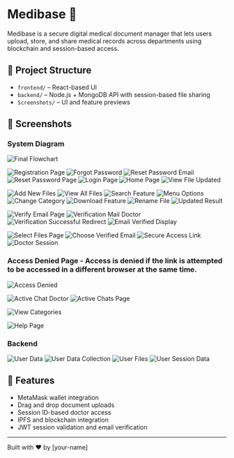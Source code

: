# Medibase 🏥

Medibase is a secure digital medical document manager that lets users upload, store, and share medical records across departments using blockchain and session-based access.

## 🔧 Project Structure

- `frontend/` – React-based UI
- `backend/` – Node.js + MongoDB API with session-based file sharing
- `Screenshots/` – UI and feature previews


## 📸 Screenshots

### System Diagram
![Final Flowchart](Screenshots/FinalFlowchart.png)

![Registration Page](Screenshots/RegistrationPage.png)
![Forgot Password](Screenshots/ForgotPassword.png)
![Reset Password Email](Screenshots/ResetPasswordEmail.png)
![Reset Password Page](Screenshots/ResetPasswordPage.png)
![Login Page](Screenshots/LoginPage.png)
![Home Page](Screenshots/HomePage.png)
![View File Updated](Screenshots/ViewFileUpdated.png)

![Add New Files](Screenshots/AddNewFilesPage.png)
![View All Files](Screenshots/ViewAllFilesPage.png)
![Search Feature](Screenshots/searchFeature.png)
![Menu Options](Screenshots/MenuOptions.png)
![Change Category](Screenshots/ChangeCategory.png)
![Download Feature](Screenshots/DownloadFeature.png)
![Rename File](Screenshots/RenameFile.png)
![Updated Result](Screenshots/UpdatedResult.png)

![Verify Email Page](Screenshots/VerifyEmailPage.png)
![Verification Mail Doctor](Screenshots/VerificationMailDoctor.png)
![Verification Successful Redirect](Screenshots/VerificationSuccessfulRedirect.png)
![Email Verified Display](Screenshots/EmailVerifiedDisplay.png)

![Select Files Page](Screenshots/SelectFilesPage.png)
![Choose Verified Email](Screenshots/ChooseVerifiedEmail.png)
![Secure Access Link](Screenshots/SecureAccessLink.png)
![Doctor Session](Screenshots/DoctorSession.png)

### Access Denied Page - Access is denied if the link is attempted to be accessed in a different browser at the same time.
![Access Denied](Screenshots/AccessDenied.png)

![Active Chat Doctor](Screenshots/ActiveChatDoctor.png)
![Active Chats Page](Screenshots/ActiveChatsPage.png)


![View Categories](Screenshots/ViewCategories.png)


![Help Page](Screenshots/HelpPage.png)












### Backend
![User Data](Screenshots/userData.png)
![User Data Collection](Screenshots/userData_Collection.png)
![User Files](Screenshots/userFiles.png)
![User Session Data](Screenshots/userSessionData.png)





## 🚀 Features

- MetaMask wallet integration
- Drag and drop document uploads
- Session ID-based doctor access
- IPFS and blockchain integration
- JWT session validation and email verification

---

Built with ❤️ by [your-name]
